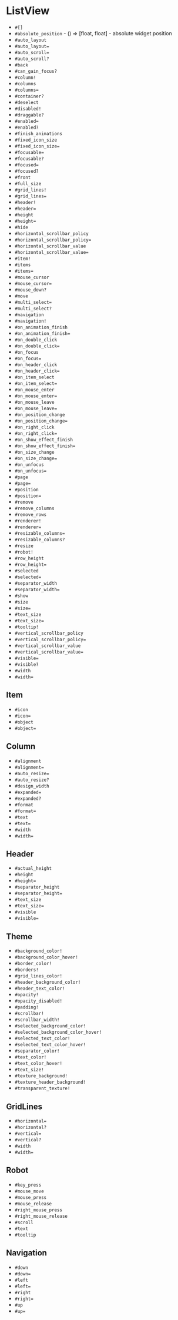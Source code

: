 ListView
===
- `#[]`
- `#absolute_position` - () => [float, float] - absolute widget position
- `#auto_layout`
- `#auto_layout=`
- `#auto_scroll=`
- `#auto_scroll?`
- `#back`
- `#can_gain_focus?`
- `#column!`
- `#columns`
- `#columns=`
- `#container?`
- `#deselect`
- `#disabled!`
- `#draggable?`
- `#enabled=`
- `#enabled?`
- `#finish_animations`
- `#fixed_icon_size`
- `#fixed_icon_size=`
- `#focusable=`
- `#focusable?`
- `#focused=`
- `#focused?`
- `#front`
- `#full_size`
- `#grid_lines!`
- `#grid_lines=`
- `#header!`
- `#header=`
- `#height`
- `#height=`
- `#hide`
- `#horizontal_scrollbar_policy`
- `#horizontal_scrollbar_policy=`
- `#horizontal_scrollbar_value`
- `#horizontal_scrollbar_value=`
- `#item!`
- `#items`
- `#items=`
- `#mouse_cursor`
- `#mouse_cursor=`
- `#mouse_down?`
- `#move`
- `#multi_select=`
- `#multi_select?`
- `#navigation`
- `#navigation!`
- `#on_animation_finish`
- `#on_animation_finish=`
- `#on_double_click`
- `#on_double_click=`
- `#on_focus`
- `#on_focus=`
- `#on_header_click`
- `#on_header_click=`
- `#on_item_select`
- `#on_item_select=`
- `#on_mouse_enter`
- `#on_mouse_enter=`
- `#on_mouse_leave`
- `#on_mouse_leave=`
- `#on_position_change`
- `#on_position_change=`
- `#on_right_click`
- `#on_right_click=`
- `#on_show_effect_finish`
- `#on_show_effect_finish=`
- `#on_size_change`
- `#on_size_change=`
- `#on_unfocus`
- `#on_unfocus=`
- `#page`
- `#page=`
- `#position`
- `#position=`
- `#remove`
- `#remove_columns`
- `#remove_rows`
- `#renderer!`
- `#renderer=`
- `#resizable_columns=`
- `#resizable_columns?`
- `#resize`
- `#robot!`
- `#row_height`
- `#row_height=`
- `#selected`
- `#selected=`
- `#separator_width`
- `#separator_width=`
- `#show`
- `#size`
- `#size=`
- `#text_size`
- `#text_size=`
- `#tooltip!`
- `#vertical_scrollbar_policy`
- `#vertical_scrollbar_policy=`
- `#vertical_scrollbar_value`
- `#vertical_scrollbar_value=`
- `#visible=`
- `#visible?`
- `#width`
- `#width=`
## Item
- `#icon`
- `#icon=`
- `#object`
- `#object=`
## Column
- `#alignment`
- `#alignment=`
- `#auto_resize=`
- `#auto_resize?`
- `#design_width`
- `#expanded=`
- `#expanded?`
- `#format`
- `#format=`
- `#text`
- `#text=`
- `#width`
- `#width=`
## Header
- `#actual_height`
- `#height`
- `#height=`
- `#separator_height`
- `#separator_height=`
- `#text_size`
- `#text_size=`
- `#visible`
- `#visible=`
## Theme
- `#background_color!`
- `#background_color_hover!`
- `#border_color!`
- `#borders!`
- `#grid_lines_color!`
- `#header_background_color!`
- `#header_text_color!`
- `#opacity!`
- `#opacity_disabled!`
- `#padding!`
- `#scrollbar!`
- `#scrollbar_width!`
- `#selected_background_color!`
- `#selected_background_color_hover!`
- `#selected_text_color!`
- `#selected_text_color_hover!`
- `#separator_color!`
- `#text_color!`
- `#text_color_hover!`
- `#text_size!`
- `#texture_background!`
- `#texture_header_background!`
- `#transparent_texture!`
## GridLines
- `#horizontal=`
- `#horizontal?`
- `#vertical=`
- `#vertical?`
- `#width`
- `#width=`
## Robot
- `#key_press`
- `#mouse_move`
- `#mouse_press`
- `#mouse_release`
- `#right_mouse_press`
- `#right_mouse_release`
- `#scroll`
- `#text`
- `#tooltip`
## Navigation
- `#down`
- `#down=`
- `#left`
- `#left=`
- `#right`
- `#right=`
- `#up`
- `#up=`
